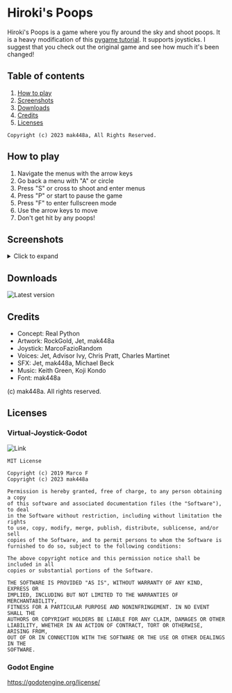 # Hiroki's Poops

Hiroki's Poops is a game where you fly around the sky and shoot poops.
It is a heavy modification of this [pygame tutorial](https://realpython.com/pygame-a-primer/).
It supports joysticks.
I suggest that you check out the original game and see how much it's been changed!

## Table of contents
1. [How to play](#How-to-play)
2. [Screenshots](#Screenshots)
3. [Downloads](#Downloads)
4. [Credits](#Credits)
5. [Licenses](#Licenses)

```
Copyright (c) 2023 mak448a, All Rights Reserved.
```

## How to play

1. Navigate the menus with the arrow keys
2. Go back a menu with "A" or circle
3. Press "S" or cross to shoot and enter menus
4. Press "P" or start to pause the game
5. Press "F" to enter fullscreen mode
6. Use the arrow keys to move
7. Don't get hit by any poops!

## Screenshots

<details>
<summary>Click to expand</summary>

![](img/demo/demo1.png)
![](img/demo/demo2.png)
![](img/demo/demo3.png)
</details>

## Downloads
![Latest version](https://github.com/mak448a/HirokisPoopsG/releases/latest)


## Credits

- Concept: Real Python
- Artwork: RockGold, Jet, mak448a
- Joystick: MarcoFazioRandom
- Voices: Jet, Advisor Ivy, Chris Pratt, Charles Martinet
- SFX: Jet, mak448a, Michael Beck
- Music: Keith Green, Koji Kondo
- Font: mak448a

(c) mak448a. All rights reserved.

## Licenses

### Virtual-Joystick-Godot
![Link](https://github.com/MarcoFazioRandom/Virtual-Joystick-Godot)

```
MIT License

Copyright (c) 2019 Marco F
Copyright (c) 2023 mak448a

Permission is hereby granted, free of charge, to any person obtaining a copy
of this software and associated documentation files (the "Software"), to deal
in the Software without restriction, including without limitation the rights
to use, copy, modify, merge, publish, distribute, sublicense, and/or sell
copies of the Software, and to permit persons to whom the Software is
furnished to do so, subject to the following conditions:

The above copyright notice and this permission notice shall be included in all
copies or substantial portions of the Software.

THE SOFTWARE IS PROVIDED "AS IS", WITHOUT WARRANTY OF ANY KIND, EXPRESS OR
IMPLIED, INCLUDING BUT NOT LIMITED TO THE WARRANTIES OF MERCHANTABILITY,
FITNESS FOR A PARTICULAR PURPOSE AND NONINFRINGEMENT. IN NO EVENT SHALL THE
AUTHORS OR COPYRIGHT HOLDERS BE LIABLE FOR ANY CLAIM, DAMAGES OR OTHER
LIABILITY, WHETHER IN AN ACTION OF CONTRACT, TORT OR OTHERWISE, ARISING FROM,
OUT OF OR IN CONNECTION WITH THE SOFTWARE OR THE USE OR OTHER DEALINGS IN THE
SOFTWARE.
```

### Godot Engine
https://godotengine.org/license/


